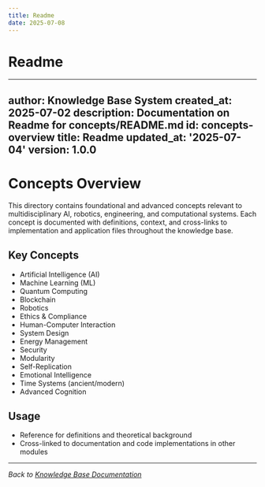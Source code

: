 ```yaml
---
title: Readme
date: 2025-07-08
---
```


# Readme

---
author: Knowledge Base System
created_at: 2025-07-02
description: Documentation on Readme for concepts/README.md
id: concepts-overview
title: Readme
updated_at: '2025-07-04'
version: 1.0.0
---

# Concepts Overview

This directory contains foundational and advanced concepts relevant to multidisciplinary AI, robotics, engineering, and computational systems. Each concept is documented with definitions, context, and cross-links to implementation and application files throughout the knowledge base.

## Key Concepts
- Artificial Intelligence (AI)
- Machine Learning (ML)
- Quantum Computing
- Blockchain
- Robotics
- Ethics & Compliance
- Human-Computer Interaction
- System Design
- Energy Management
- Security
- Modularity
- Self-Replication
- Emotional Intelligence
- Time Systems (ancient/modern)
- Advanced Cognition

## Usage
- Reference for definitions and theoretical background
- Cross-linked to documentation and code implementations in other modules

---
*Back to [Knowledge Base Documentation](../README.md)*

